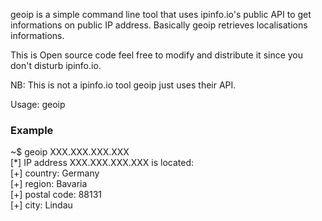 geoip is a simple command line tool that uses ipinfo.io's public API to get informations on public IP address. Basically geoip retrieves localisations informations. 

This is Open source code feel free to modify and distribute it since you don't disturb ipinfo.io.

NB: This is not a ipinfo.io tool geoip just uses their API.



Usage: geoip <IPv4 address>

<h3> Example </h3>
~$ geoip XXX.XXX.XXX.XXX <br>
[*] IP address XXX.XXX.XXX.XXX is located:<br>
[+] country:  Germany<br>
[+] region:  Bavaria<br>
[+] postal code:  88131<br>
[+] city:  Lindau<br>

